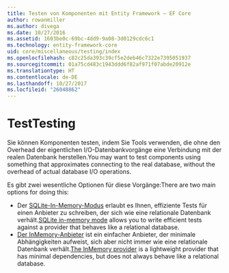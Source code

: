 ```yaml
---
title: Testen von Komponenten mit Entity Framework – EF Core
author: rowanmiller
ms.author: divega
ms.date: 10/27/2016
ms.assetid: 1603be0c-69bc-4dd9-9a08-3d0129cdc6c1
ms.technology: entity-framework-core
uid: core/miscellaneous/testing/index
ms.openlocfilehash: c82c25da393c39cf5e2deb46c7322e7395051937
ms.sourcegitcommit: 01a75cd483c1943ddd6f82af971f07abde20912e
ms.translationtype: HT
ms.contentlocale: de-DE
ms.lasthandoff: 10/27/2017
ms.locfileid: "26048862"
---
```

# <a name="testing"></a><span data-ttu-id="4261a-102">Test</span><span class="sxs-lookup"><span data-stu-id="4261a-102">Testing</span></span>

<span data-ttu-id="4261a-103">Sie können Komponenten testen, indem Sie Tools verwenden, die ohne den Overhead der eigentlichen I/O-Datenbankvorgänge eine Verbindung mit der realen Datenbank herstellen.</span><span class="sxs-lookup"><span data-stu-id="4261a-103">You may want to test components using something that approximates connecting to the real database, without the overhead of actual database I/O operations.</span></span>

<span data-ttu-id="4261a-104">Es gibt zwei wesentliche Optionen für diese Vorgänge:</span><span class="sxs-lookup"><span data-stu-id="4261a-104">There are two main options for doing this:</span></span>
 * <span data-ttu-id="4261a-105">Der [SQLite-In-Memory-Modus](sqlite.md) erlaubt es Ihnen, effiziente Tests für einen Anbieter zu schreiben, der sich wie eine relationale Datenbank verhält.</span><span class="sxs-lookup"><span data-stu-id="4261a-105">[SQLite in-memory mode](sqlite.md) allows you to write efficient tests against a provider that behaves like a relational database.</span></span>
 * <span data-ttu-id="4261a-106">[Der InMemory-Anbieter](in-memory.md) ist ein einfacher Anbieter, der minimale Abhängigkeiten aufweist, sich aber nicht immer wie eine relationale Datenbank verhält.</span><span class="sxs-lookup"><span data-stu-id="4261a-106">[The InMemory provider](in-memory.md) is a lightweight provider that has minimal dependencies, but does not always behave like a relational database.</span></span>
